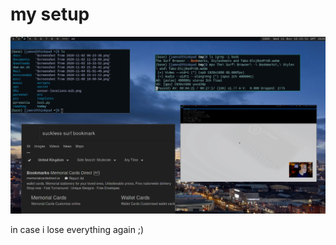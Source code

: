 # my setup
![](https://github.com/jamesengleback/setup/raw/master/Screenshot%20from%202020-11-11%2016-15-51.png)

in case i lose everything again ;)
